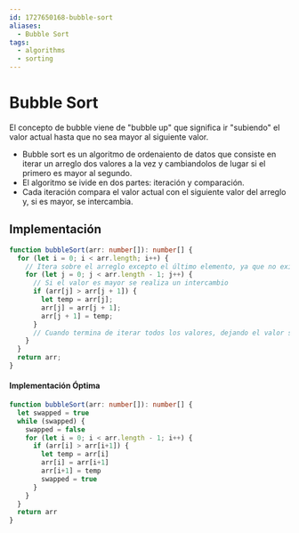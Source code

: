 ```yaml
---
id: 1727650168-bubble-sort
aliases:
  - Bubble Sort
tags:
  - algorithms
  - sorting
---
```


# Bubble Sort

El concepto de bubble viene de "bubble up" que significa ir "subiendo" el valor actual hasta que no sea mayor al siguiente valor.

- Bubble sort es un algoritmo de ordenaiento de datos que consiste en iterar un arreglo dos valores a la vez y cambiandolos de lugar si el primero es mayor al segundo.
- El algoritmo se ivide en dos partes: iteración y comparación.
- Cada iteración compara el valor actual con el siguiente valor del arreglo y, si es mayor, se intercambia.

## Implementación
```ts
function bubbleSort(arr: number[]): number[] {
  for (let i = 0; i < arr.length; i++) {
    // Itera sobre el arreglo excepto el último elemento, ya que no existe siguiente valor a comparar
    for (let j = 0; j < arr.length - 1; j++) {
      // Si el valor es mayor se realiza un intercambio
      if (arr[j] > arr[j + 1]) {
        let temp = arr[j];
        arr[j] = arr[j + 1];
        arr[j + 1] = temp;
      }
      // Cuando termina de iterar todos los valores, dejando el valor seleccionado en la posición mayor posible, se continúa con el siguiente valor
    }
  }
  return arr;
}
```

#### Implementación Óptima
```ts
function bubbleSort(arr: number[]): number[] {
  let swapped = true
  while (swapped) {
    swapped = false
    for (let i = 0; i < arr.length - 1; i++) {
      if (arr[i] > arr[i+1]) {
        let temp = arr[i]
        arr[i] = arr[i+1]
        arr[i+1] = temp
        swapped = true
      }
    }
  }
  return arr
}


```

